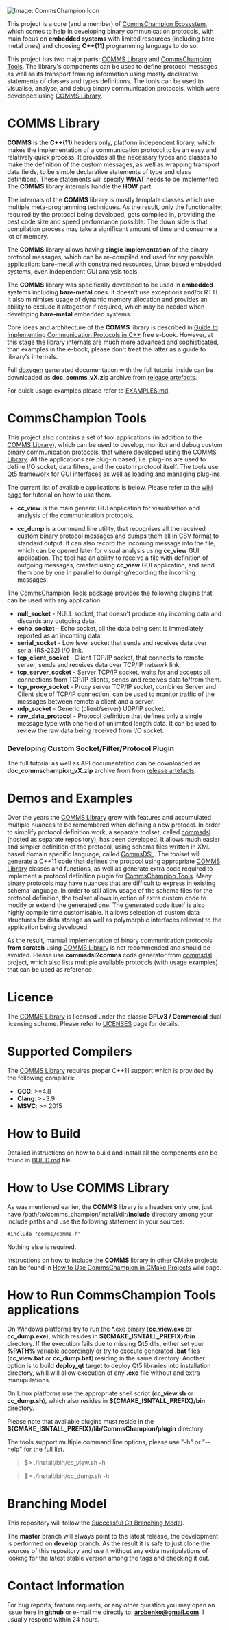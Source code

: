 ![Image: CommsChampion Icon](comms_champion/app/cc_view/src/image/app_icon.png)

This project is a core (and a member) of 
[CommsChampion Ecosystem](https://arobenko.github.io/cc),
which comes to help in 
developing binary communication protocols, with main focus on
**embedded systems** with limited resources (including 
bare-metal ones) and choosing **C++(11)** programming language to do so. 

This project has two major parts: [COMMS Library](#comms-library) and 
[CommsChampion Tools](#commschampion-tools). The library's components
can be used to define protocol messages as well as its transport
framing information using mostly declarative statements of classes and types 
definitions. The tools can be used to visualise, analyse, and debug binary 
communication protocols, which were developed using [COMMS Library](#comms-library).

# COMMS Library
**COMMS** is the **C++(11)** headers only, platform independent library, 
which makes the implementation of a communication
protocol to be an easy and relatively quick process. It provides all the necessary
types and classes to make the definition of the custom messages, as well as
wrapping transport data fields, to be simple declarative statements of type and
class definitions. These statements will specify **WHAT** needs to be implemented. 
The **COMMS** library internals handle the **HOW** part.

The internals of the **COMMS** library is mostly template classes which use 
multiple meta-programming techniques. As the result, only the functionality,
required by the protocol being developed, gets compiled in, providing the best code size and
speed performance possible. The down side is that compilation process may
take a significant amount of time and consume a lot of memory.

The **COMMS** library allows having **single implementation** of the binary 
protocol messages, which can be re-compiled and used for any possible application:
bare-metal with constrained resources, Linux based embedded systems, even 
independent GUI analysis tools.

The **COMMS** library was specifically developed to be used in **embedded** systems
including **bare-metal** ones. It doesn't use exceptions and/or RTTI. It also
minimises usage of dynamic memory allocation and provides an ability to exclude
it altogether if required, which may be needed when developing **bare-metal**
embedded systems. 

Core ideas and architecture of the **COMMS** library is described in
[Guide to Implementing Communication Protocols in C++](https://www.gitbook.com/book/arobenko/comms-protocols-cpp/details) free e-book.
However, at this stage the library internals are much more advanced and sophisticated, than
examples in the e-book, please don't treat the latter as a guide to library's internals.

Full [doxygen](www.doxygen.org) generated documentation with the full tutorial inside can be
downloaded as **doc_comms_vX.zip** archive from 
[release artefacts](https://github.com/arobenko/comms_champion/releases).

For quick usage examples please refer to [EXAMPLES.md](EXAMPLES.md).

# CommsChampion Tools
This project also contains a set of tool applications (in addition to the 
[COMMS Library](#comms-library)), which can be used to 
develop, monitor and debug custom binary communication protocols, that where
developed using the [COMMS Library](#comms-library). 
All the applications are plug-in based, i.e. plug-ins are used to define 
I/O socket, data filters, and the custom protocol itself. The tools
use [Qt5](http://www.qt.io/) framework for GUI interfaces as well as loading
and managing plug-ins.

The current list of available applications is below. Please refer to the
[wiki page](https://github.com/arobenko/comms_champion/wiki/How-to-Use-CommsChampion-Tools)
for tutorial on how to use them.

- **cc_view** is the main generic GUI application for visualisation and analysis of the
communication protocols.  

- **cc_dump** is a command line utility, that recognises all the received
custom binary protocol messages and dumps them all in CSV format to standard output.
It can also record the incoming message into the file, which can be opened
later for visual analysis using **cc_view** GUI application. 
The tool has an ability to receive a file with definition of outgoing messages, 
created using **cc_view** GUI application, and send them one by one 
in parallel to dumping/recording the incoming messages.

The [CommsChampion Tools](#commschampion-tools) package provides the following
plugins that can be used with any application:

- **null_socket** - NULL socket, that doesn't produce any incoming data and
discards any outgoing data.
- **echo_socket** - Echo socket, all the data being sent is immediately reported
as an incoming data.
- **serial_socket** - Low level socket that sends and receives data over serial
(RS-232) I/O link.
- **tcp_client_socket** - Client TCP/IP socket, that connects to remote 
server, sends and receives data over TCP/IP network link.
- **tcp_server_socket** - Server TCP/IP socket, waits for and accepts all
connections from TCP/IP clients, sends and receives data to/from them.
- **tcp_proxy_socket** - Proxy server TCP/IP socket, combines Server and Client
side of TCP/IP connection, can be used to monitor traffic of the messages between
remote a client and a server.
- **udp_socket** - Generic (client/server) UDP/IP socket.
- **raw_data_protocol** - Protocol definition that defines only a single message
type with one field of unlimited length data. It can be used to review the
raw data being received from I/O socket.

### Developing Custom Socket/Filter/Protocol Plugin
The full tutorial as well as API documentation can be downloaded as
**doc_commschampion_vX.zip** archive from
from [release artefacts](https://github.com/arobenko/comms_champion/releases).

# Demos and Examples
Over the years the 
[COMMS Library](#comms-library) grew with features and accumulated
multiple nuances to be remembered when defining a new protocol. In order to
simplify protocol definition work, a separate toolset, called 
[commsdsl](https://github.com/arobenko/commsdsl) (hosted as separate repository), 
has been developed. It allows much easier and simpler definition of the protocol, 
using schema files written in XML based domain specific language, called 
[CommsDSL](https://github.com/arobenko/CommsDSL-Specification). The toolset
will generate a C++11 code that defines the protocol using appropriate
[COMMS Library](#comms-library) classes and functions, as well as generate extra code
required to implement a protocol definition plugin for 
[CommsChampion Tools](#commschampion-tools). Many binary protocols 
may have nuances that are difficult to express in existing schema language. 
In order to still allow usage of the schema files for the protocol definition, the
toolset allows injection of extra custom code to modify or extend the generated
one. The generated code itself is also highly compile time customisable. It
allows selection of custom data structures for data storage as well as polymorphic
interfaces relevant to the application being developed.

As the result, manual implementation of binary communication protocols **from 
scratch** using 
[COMMS Library](#comms-library) is not recommended and should be avoided. Please use
**commsdsl2comms** code generator from 
[commsdsl](https://github.com/arobenko/commsdsl) project, which also
lists multiple available protocols (with usage examples) that can be used
as reference.

# Licence
The [COMMS Library](#comms-library) is licensed under
the classic **GPLv3 / Commercial** dual licensing scheme. Please refer to 
[LICENSES](https://arobenko.github.io/cc/licenses) page for details.

# Supported Compilers
The [COMMS Library](#comms-library) requires proper C++11 support which
is provided by the following compilers:
- **GCC**: >=4.8
- **Clang**: >=3.9
- **MSVC**: >= 2015

# How to Build
Detailed instructions on how to build and install all the components can be
found in [BUILD.md](BUILD.md) file.

# How to Use COMMS Library
As was mentioned earlier, the **COMMS** library is a headers only one, just
have /path/to/comms_champion/install/dir/**include** directory among your
include paths and use the following statement in your sources:

```
#include "comms/comms.h"
```
Nothing else is required.

Instructions on how to include the **COMMS** library in other CMake projects 
can be found in 
[How to Use CommsChampion in CMake Projects](https://github.com/arobenko/comms_champion/wiki/How-to-Use-CommsChampion-in-CMake-Projects)
wiki page.

# How to Run CommsChampion Tools applications
On Windows platforms try to run the *.exe binary (**cc_view.exe**
or **cc_dump.exe**), which resides in 
**${CMAKE_ISNTALL_PREFIX}/bin** directory. If the execution fails due to missing **Qt5** dlls,
either set your **%PATH%** variable accordingly or try to execute generated **.bat**
files (**cc_view.bat** or **cc_dump.bat**) residing in the same directory. Another
option is to build **deploy_qt** target to deploy Qt5 libraries into installation directory, whill will allow execution of any **.exe** file without and extra manupulations.

On Linux platforms use the appropriate shell script 
(**cc_view.sh** or **cc_dump.sh**), which also resides in
**${CMAKE_ISNTALL_PREFIX}/bin** directory.
 
Please note that available plugins must reside in the **${CMAKE_ISNTALL_PREFIX}/lib/CommsChampion/plugin** directory.

The tools support multiple command line options, please use "-h" or "--help" for
the full list.

>$> ./install/bin/cc_view.sh -h

>$> ./install/bin/cc_dump.sh -h

# Branching Model
This repository will follow the 
[Successful Git Branching Model](http://nvie.com/posts/a-successful-git-branching-model/).

The **master** branch will always point to the latest release, the
development is performed on **develop** branch. As the result it is safe
to just clone the sources of this repository and use it without
any extra manipulations of looking for the latest stable version among the tags and
checking it out.

# Contact Information
For bug reports, feature requests, or any other question you may open an issue
here in **github** or e-mail me directly to: **arobenko@gmail.com**. I usually
respond within 24 hours.


